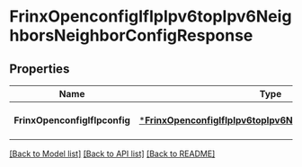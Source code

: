 # FrinxOpenconfigIfIpIpv6topIpv6NeighborsNeighborConfigResponse

## Properties
Name | Type | Description | Notes
------------ | ------------- | ------------- | -------------
**FrinxOpenconfigIfIpconfig** | [***FrinxOpenconfigIfIpIpv6topIpv6NeighborsNeighborConfig**](frinx.openconfig.if.ip.ipv6top.ipv6.neighbors.neighbor.Config.md) |  | [optional] [default to null]

[[Back to Model list]](../README.md#documentation-for-models) [[Back to API list]](../README.md#documentation-for-api-endpoints) [[Back to README]](../README.md)


